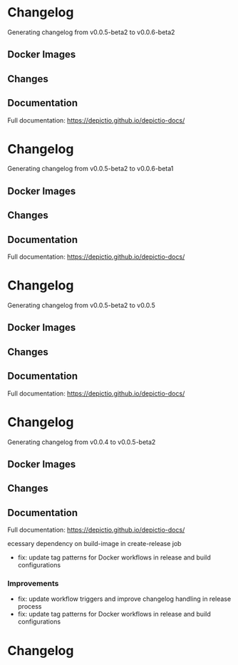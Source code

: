 # Changelog

Generating changelog from v0.0.5-beta2 to v0.0.6-beta2
## Docker Images


## Changes


## Documentation
Full documentation: https://depictio.github.io/depictio-docs/

# Changelog

Generating changelog from v0.0.5-beta2 to v0.0.6-beta1
## Docker Images


## Changes


## Documentation
Full documentation: https://depictio.github.io/depictio-docs/

# Changelog

Generating changelog from v0.0.5-beta2 to v0.0.5
## Docker Images


## Changes


## Documentation
Full documentation: https://depictio.github.io/depictio-docs/

# Changelog

Generating changelog from v0.0.4 to v0.0.5-beta2
## Docker Images


## Changes


## Documentation
Full documentation: https://depictio.github.io/depictio-docs/

ecessary dependency on build-image in create-release job
* fix: update tag patterns for Docker workflows in release and build configurations

### Improvements

* fix: update workflow triggers and improve changelog handling in release process
* fix: update tag patterns for Docker workflows in release and build configurations

# Changelog
